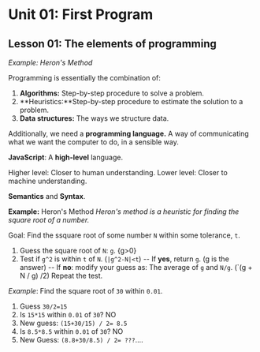 # Unit 01: First Program
## Lesson 01: The elements of programming

*Example: Heron's Method*

Programming is essentially the combination of: 
1. **Algorithms:** Step-by-step procedure to solve a problem.
2. **Heuristics:**Step-by-step procedure to estimate the solution to a problem.
3. **Data structures:** The ways we structure data.

Additionally, we need a **programming language.** A way of communicating what we want the computer to do, in a sensible way.

**JavaScript**: A **high-level** language. 

Higher level: Closer to human understanding.
Lower level: Closer to machine understanding.

**Semantics** and **Syntax**.

**Example:** Heron's Method
*Heron's method is a heuristic for finding the square root of a number.*

Goal: Find the ssquare root of some number `N` within some tolerance, `t`.
1. Guess the square root of `N`: `g`. {g>0}
2. Test if `g^2` is within `t` of `N`. (`|g^2-N|<t`)
-- If **yes**, return `g`. (g is the answer)
-- If **no**: modify your guess as:
    The average of `g` and `N/g`. (`(g + N / g) /2)
    Repeat the test. 

*Example*: Find the square root of `30` within `0.01`.
1. Guess `30/2=15`
2. Is `15*15` within `0.01` of `30`? NO
3. New guess: `(15+30/15) / 2= 8.5`
4. Is `8.5*8.5` within `0.01` of `30`? NO
5. New Guess: `(8.8+30/8.5) / 2= ???`....



